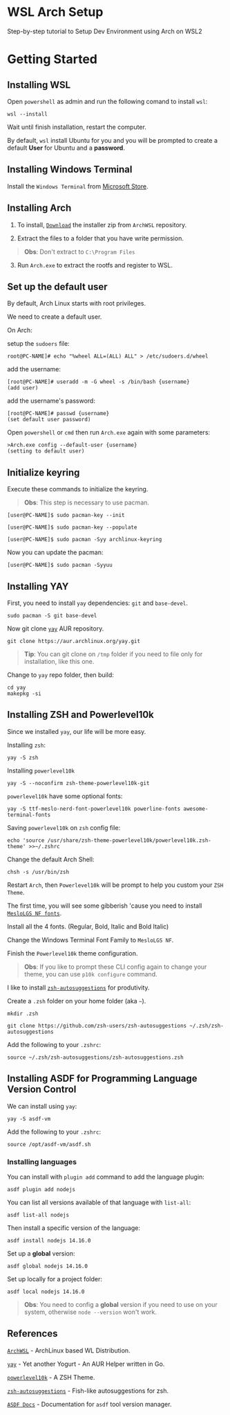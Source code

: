 # WSL Arch Setup
Step-by-step tutorial to Setup Dev Environment using Arch on WSL2

# Getting Started


## Installing WSL

Open `powershell` as admin and run the following comand to install `wsl`:

```
wsl --install
```

Wait until finish installation, restart the computer.

By default, `wsl` install Ubuntu for you and you will be prompted to create a default **User** for Ubuntu and a **password**.

## Installing Windows Terminal

Install the `Windows Terminal` from [Microsoft Store](https://www.microsoft.com/pt-br/p/windows-terminal/9n0dx20hk701).

## Installing Arch

1. To install, [`Download`](https://github.com/yuk7/ArchWSL/releases/latest) the installer zip from `ArchWSL` repository.

2. Extract the files to a folder that you have write permission. 
> **Obs**: Don't extract to `C:\Program Files`

3. Run `Arch.exe` to extract the rootfs and register to WSL.

## Set up the default user

By default, Arch Linux starts with root privileges. 

We need to create a default user.

On Arch:

setup the `sudoers` file:

```
root@PC-NAME]# echo "%wheel ALL=(ALL) ALL" > /etc/sudoers.d/wheel
```

add the username:
```
[root@PC-NAME]# useradd -m -G wheel -s /bin/bash {username}
(add user)
```

add the username's password:
```
[root@PC-NAME]# passwd {username}
(set default user password)
```


Open `powershell` or `cmd` then run `Arch.exe` again with some parameters:
```
>Arch.exe config --default-user {username}
(setting to default user)
```

## Initialize keyring

Execute these commands to initialize the keyring.
> **Obs**: This step is necessary to use pacman.

```
[user@PC-NAME]$ sudo pacman-key --init

[user@PC-NAME]$ sudo pacman-key --populate

[user@PC-NAME]$ sudo pacman -Syy archlinux-keyring
```

Now you can update the pacman:

```
[user@PC-NAME]$ sudo pacman -Syyuu
```

## Installing YAY

First, you need to install `yay` dependencies: `git` and `base-devel`.

```
sudo pacman -S git base-devel
```

Now git clone [`yay`](https://github.com/Jguer/yay) AUR repository.

```
git clone https://aur.archlinux.org/yay.git
```

> **Tip**: You can git clone on `/tmp` folder if you need to file only for installation, like this one.

Change to `yay` repo folder, then build:

```
cd yay
makepkg -si
```

## Installing ZSH and Powerlevel10k

Since we installed `yay`, our life will be more easy.

Installing `zsh`:
```
yay -S zsh
```

Installing `powerlevel10k`
```
yay -S --noconfirm zsh-theme-powerlevel10k-git
```

`powerlevel10k` have some optional fonts:
```
yay -S ttf-meslo-nerd-font-powerlevel10k powerline-fonts awesome-terminal-fonts
```

Saving `powerlevel10k` on `zsh` config file:
```
echo 'source /usr/share/zsh-theme-powerlevel10k/powerlevel10k.zsh-theme' >>~/.zshrc
```

Change the default Arch Shell:
```
chsh -s /usr/bin/zsh
```

Restart `Arch`, then `Powerlevel10k` will be prompt to help you custom your `ZSH Theme`.

The first time, you will see some gibberish 'cause you need to install [`MesloLGS NF fonts`](https://github.com/romkatv/powerlevel10k/blob/master/font.md#manual-font-installation). 

Install all the 4 fonts. (Regular, Bold, Italic and Bold Italic)

Change the Windows Terminal Font Family to `MesloLGS NF`.

Finish the `Powerlevel10k` theme configuration.

> **Obs**: If you like to prompt these CLI config again to change your theme, you can use `p10k configure` command.


I like to install [`zsh-autosuggestions`](https://github.com/zsh-users/zsh-autosuggestions) for produtivity.

Create a `.zsh` folder on your home folder (aka `~`).
```
mkdir .zsh

git clone https://github.com/zsh-users/zsh-autosuggestions ~/.zsh/zsh-autosuggestions
```

Add the following to your `.zshrc`:
```
source ~/.zsh/zsh-autosuggestions/zsh-autosuggestions.zsh
```

## Installing ASDF for Programming Language Version Control

We can install using `yay`:
```
yay -S asdf-vm
```

Add the following to your `.zshrc`:
```
source /opt/asdf-vm/asdf.sh
```

### Installing languages

You can install with `plugin add` command to add the language plugin:
```
asdf plugin add nodejs
```

You can list all versions available of that language with `list-all`:
```
asdf list-all nodejs
```


Then install a specific version of the language:
```
asdf install nodejs 14.16.0
```

Set up a **global** version:
```
asdf global nodejs 14.16.0
```

Set up locally for a project folder:
```
asdf local nodejs 14.16.0
```

> **Obs**: You need to config a **global** version if you need to use on your system, otherwise `node --version` won't work.

## References

[`ArchWSL`](https://github.com/yuk7/ArchWSL) - ArchLinux based WL Distribution.

[`yay`](https://github.com/Jguer/yay) - Yet another Yogurt - An AUR Helper written in Go.

[`powerlevel10k`](https://github.com/romkatv/powerlevel10k) - A ZSH Theme.

[`zsh-autosuggestions`](https://github.com/zsh-users/zsh-autosuggestions) - Fish-like autosuggestions for zsh.

[`ASDF Docs`](https://asdf-vm.com/guide/introduction.html) - Documentation for `asdf` tool version manager.

